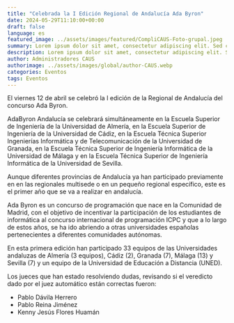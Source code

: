 ```yaml
---
title: "Celebrada la I Edición Regional de Andalucía Ada Byron"
date: 2024-05-29T11:10:00+00:00
draft: false
language: es
featured_image: ../assets/images/featured/CompliCAUS-Foto-grupal.jpeg
summary: Lorem ipsum dolor sit amet, consectetur adipiscing elit. Sed cursus, odio nec venenatis lacinia, lacus lectus varius nisi, in tristique mi purus ut libero.
description: Lorem ipsum dolor sit amet, consectetur adipiscing elit. Sed cursus, odio nec venenatis lacinia, lacus lectus varius nisi, in tristique mi purus ut libero. Vestibulum vel convallis felis. Ut finibus lorem vestibulum lobortis rhoncus.
author: Administradores CAUS
authorimage: ../assets/images/global/author-CAUS.webp
categories: Eventos
tags: Eventos
---
```


El viernes 12 de abril se celebró la I edición de la Regional de Andalucía del concurso Ada Byron.

AdaByron Andalucía se celebrará simultáneamente en la Escuela Superior de Ingeniería de la Universidad de Almería, en la Escuela Superior de Ingeniería de la Universidad de Cádiz, en la Escuela Técnica Superior Ingenierías Informática y de Telecomunicación de la Universidad de Granada, en la Escuela Técnica Superior de Ingeniería Informática de la Universidad de Málaga y en la Escuela Técnica Superior de Ingeniería Informática de la Universidad de Sevilla.

Aunque diferentes provincias de Andalucía ya han participado previamente en en las regionales multisede o en un pequeño regional específico, este es el primer año que se va a realizar en andalucía.

Ada Byron es un concurso de programación que nace en la Comunidad de Madrid, con el objetivo de incentivar la participación de los estudiantes de informática al concurso internacional de programación ICPC y que a lo largo de estos años, se ha ido abriendo a otras universidades españolas pertenecientes a diferentes comunidades autónomas. 

En esta primera edición han participado 33 equipos de las Universidades andaluzas de Almería (3 equipos), Cádiz (2), Granada (7), Málaga (13) y Sevilla (7) y un equipo de la Universidad de Educación a Distancia (UNED).


Los jueces que han estado resolviendo dudas, revisando si el veredicto dado por el juez automático están correctas fueron:

- Pablo Dávila Herrero
- Pablo Reina Jiménez
- Kenny Jesús Flores Huamán


